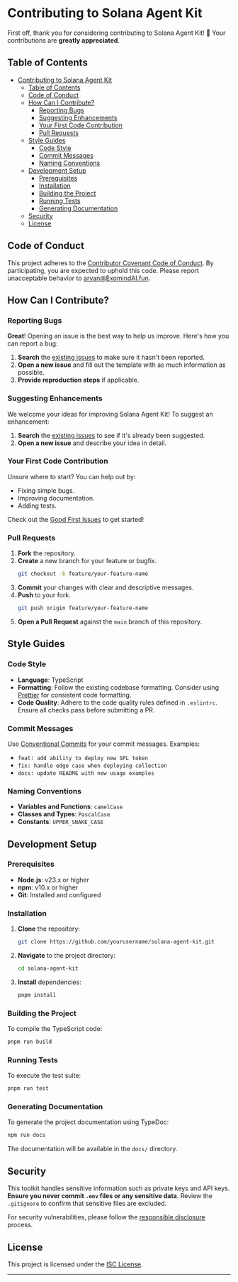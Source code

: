 # Contributing to Solana Agent Kit

First off, thank you for considering contributing to Solana Agent Kit! 🎉 Your contributions are **greatly appreciated**.

## Table of Contents

- [Contributing to Solana Agent Kit](#contributing-to-solana-agent-kit)
  - [Table of Contents](#table-of-contents)
  - [Code of Conduct](#code-of-conduct)
  - [How Can I Contribute?](#how-can-i-contribute)
    - [Reporting Bugs](#reporting-bugs)
    - [Suggesting Enhancements](#suggesting-enhancements)
    - [Your First Code Contribution](#your-first-code-contribution)
    - [Pull Requests](#pull-requests)
  - [Style Guides](#style-guides)
    - [Code Style](#code-style)
    - [Commit Messages](#commit-messages)
    - [Naming Conventions](#naming-conventions)
  - [Development Setup](#development-setup)
    - [Prerequisites](#prerequisites)
    - [Installation](#installation)
    - [Building the Project](#building-the-project)
    - [Running Tests](#running-tests)
    - [Generating Documentation](#generating-documentation)
  - [Security](#security)
  - [License](#license)

## Code of Conduct

This project adheres to the [Contributor Covenant Code of Conduct](https://www.contributor-covenant.org/version/2/0/code_of_conduct/). By participating, you are expected to uphold this code. Please report unacceptable behavior to [aryan@ExomindAI.fun](mailto:aryan@ExomindAI.fun).

## How Can I Contribute?

### Reporting Bugs

**Great**! Opening an issue is the best way to help us improve. Here's how you can report a bug:

1. **Search** the [existing issues](https://github.com/ExomindAIfun/solana-agent-kit/issues) to make sure it hasn't been reported.
2. **Open a new issue** and fill out the template with as much information as possible.
3. **Provide reproduction steps** if applicable.

### Suggesting Enhancements

We welcome your ideas for improving Solana Agent Kit! To suggest an enhancement:

1. **Search** the [existing issues](https://github.com/ExomindAIfun/solana-agent-kit/issues) to see if it's already been suggested.
2. **Open a new issue** and describe your idea in detail.

### Your First Code Contribution

Unsure where to start? You can help out by:

- Fixing simple bugs.
- Improving documentation.
- Adding tests.

Check out the [Good First Issues](https://github.com/ExomindAIfun/solana-agent-kit/issues?q=is%3Aissue+is%3Aopen+label%3A%22good+first+issue%22) to get started!

### Pull Requests

1. **Fork** the repository.
2. **Create** a new branch for your feature or bugfix.
   ```bash
   git checkout -b feature/your-feature-name
   ```
3. **Commit** your changes with clear and descriptive messages.
4. **Push** to your fork.
   ```bash
   git push origin feature/your-feature-name
   ```
5. **Open a Pull Request** against the `main` branch of this repository.

## Style Guides

### Code Style

- **Language**: TypeScript
- **Formatting**: Follow the existing codebase formatting. Consider using [Prettier](https://prettier.io/) for consistent code formatting.
- **Code Quality**: Adhere to the code quality rules defined in `.eslintrc`. Ensure all checks pass before submitting a PR.

### Commit Messages

Use [Conventional Commits](https://www.conventionalcommits.org/en/v1.0.0/) for your commit messages. Examples:

- `feat: add ability to deploy new SPL token`
- `fix: handle edge case when deploying collection`
- `docs: update README with new usage examples`

### Naming Conventions

- **Variables and Functions**: `camelCase`
- **Classes and Types**: `PascalCase`
- **Constants**: `UPPER_SNAKE_CASE`

## Development Setup

### Prerequisites

- **Node.js**: v23.x or higher
- **npm**: v10.x or higher
- **Git**: Installed and configured

### Installation

1. **Clone** the repository:
   ```bash
   git clone https://github.com/yourusername/solana-agent-kit.git
   ```
2. **Navigate** to the project directory:
   ```bash
   cd solana-agent-kit
   ```
3. **Install** dependencies:
   ```bash
   pnpm install
   ```

### Building the Project

To compile the TypeScript code:

```bash
pnpm run build
```

### Running Tests

To execute the test suite:

```bash
pnpm run test
```

### Generating Documentation

To generate the project documentation using TypeDoc:

```bash
npm run docs
```

The documentation will be available in the `docs/` directory.

## Security

This toolkit handles sensitive information such as private keys and API keys. **Ensure you never commit `.env` files or any sensitive data**. Review the `.gitignore` to confirm that sensitive files are excluded.

For security vulnerabilities, please follow the [responsible disclosure](mailto:aryan@ExomindAI.fun) process.

## License

This project is licensed under the [ISC License](LICENSE).

---
